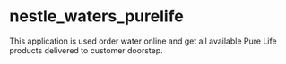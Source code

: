 # nestle_waters_purelife
This application is used order water online and get all available Pure Life products delivered to customer doorstep.
